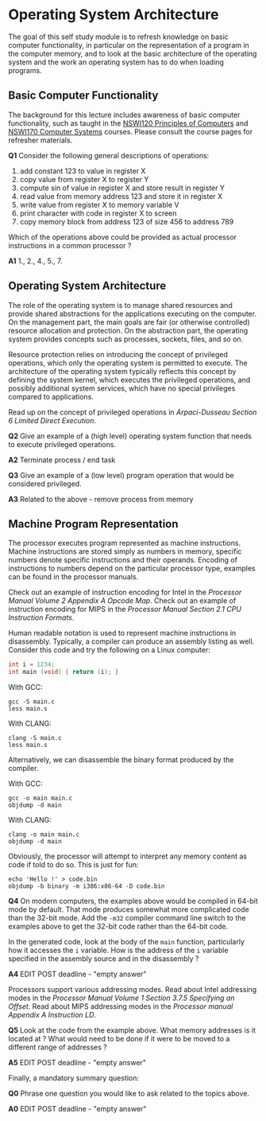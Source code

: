 # Operating System Architecture

The goal of this self study module is to refresh knowledge on basic computer functionality,
in particular on the representation of a program in the computer memory, and
to look at the basic architecture of the operating system and
the work an operating system has to do when loading programs.


## Basic Computer Functionality

The background for this lecture includes awareness of basic computer functionality, such as taught in
the [NSWI120 Principles of Computers](https://d3s.mff.cuni.cz/teaching/nswi120)
and [NSWI170 Computer Systems](https://www.ksi.mff.cuni.cz/teaching/nswi170-web)
courses. Please consult the course pages for refresher materials.

**Q1** Consider the following general descriptions of operations:

1. add constant 123 to value in register X
2. copy value from register X to register Y
3. compute sin of value in register X and store result in register Y
4. read value from memory address 123 and store it in register X
5. write value from register X to memory variable V
6. print character with code in register X to screen
7. copy memory block from address 123 of size 456 to address 789

Which of the operations above could be provided as actual processor instructions in a common processor ?

**A1** 1., 2., 4., 5., 7.


## Operating System Architecture

The role of the operating system is to manage shared resources and provide shared abstractions
for the applications executing on the computer. On the management part, the main goals are
fair (or otherwise controlled) resource allocation and protection. On the abstraction
part, the operating system provides concepts such as processes, sockets, files,
and so on.

Resource protection relies on introducing the concept of privileged operations,
which only the operating system is permitted to execute. The architecture
of the operating system typically reflects this concept by defining
the system kernel, which executes the privileged operations, and
possibly additional system services, which have no special
privileges compared to applications.

Read up on the concept of privileged operations in _Arpaci-Dusseau Section 6 Limited Direct Execution_.

**Q2** Give an example of a (high level) operating system function that needs to execute privileged operations.

**A2** Terminate process / end task

**Q3** Give an example of a (low level) program operation that would be considered privileged.

**A3** Related to the above - remove process from memory


## Machine Program Representation

The processor executes program represented as machine instructions. Machine instructions
are stored simply as numbers in memory, specific numbers denote specific instructions
and their operands. Encoding of instructions to numbers depend on the particular
processor type, examples can be found in the processor manuals.

Check out an example of instruction encoding for Intel in the _Processor Manual Volume 2 Appendix A Opcode Map_.
Check out an example of instruction encoding for MIPS in the _Processor Manual Section 2.1 CPU Instruction Formats_.

Human readable notation is used to represent machine instructions in disassembly.
Typically, a compiler can produce an assembly listing as well. Consider this
code and try the following on a Linux computer:

```c
int i = 1234;
int main (void) { return (i); }
```

With GCC:
```shell
gcc -S main.c
less main.s
```

With CLANG:
```shell
clang -S main.c
less main.s
```

Alternatively, we can disassemble the binary format produced by the compiler.

With GCC:
```shell
gcc -o main main.c
objdump -d main
```

With CLANG:
```shell
clang -o main main.c
objdump -d main
```

Obviously, the processor will attempt to interpret any memory content as code if told to do so.
This is just for fun:

```shell
echo 'Hello !' > code.bin
objdump -b binary -m i386:x86-64 -D code.bin
```

**Q4** On modern computers, the examples above would be compiled in 64-bit mode by default.
That mode produces somewhat more complicated code than the 32-bit mode.
Add the `-m32` compiler command line switch to the examples above
to get the 32-bit code rather than the 64-bit code.

In the generated code, look at the body of the `main` function, particularly how it accesses the `i` variable.
How is the address of the `i` variable specified in the assembly source and in the disassembly ?

**A4** EDIT POST deadline - "empty answer"

Processors support various addressing modes.
Read about Intel addressing modes in the _Processor Manual Volume 1 Section 3.7.5 Specifying an Offset_.
Read about MIPS addressing modes in the _Processor manual Appendix A Instruction LD_.

**Q5** Look at the code from the example above.
What memory addresses is it located at ?
What would need to be done if it were to be moved to a different range of addresses ?

**A5** EDIT POST deadline - "empty answer"

Finally, a mandatory summary question:

**Q0** Phrase one question you would like to ask related to the topics above.

**A0** EDIT POST deadline - "empty answer"

